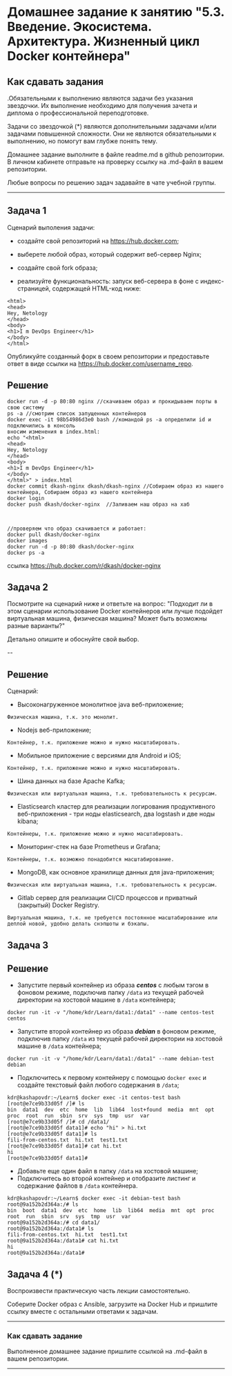 
# Домашнее задание к занятию "5.3. Введение. Экосистема. Архитектура. Жизненный цикл Docker контейнера"

## Как сдавать задания

.Обязательными к выполнению являются задачи без указания звездочки. Их выполнение необходимо для получения зачета и диплома о профессиональной переподготовке.

Задачи со звездочкой (*) являются дополнительными задачами и/или задачами повышенной сложности. Они не являются обязательными к выполнению, но помогут вам глубже понять тему.

Домашнее задание выполните в файле readme.md в github репозитории. В личном кабинете отправьте на проверку ссылку на .md-файл в вашем репозитории.

Любые вопросы по решению задач задавайте в чате учебной группы.

---

## Задача 1

Сценарий выполения задачи:
 
- создайте свой репозиторий на https://hub.docker.com;
- выберете любой образ, который содержит веб-сервер Nginx;
- создайте свой fork образа;

- реализуйте функциональность:
запуск веб-сервера в фоне с индекс-страницей, содержащей HTML-код ниже:
```
<html>
<head>
Hey, Netology
</head>
<body>
<h1>I m DevOps Engineer</h1>
</body>
</html>
```
Опубликуйте созданный форк в своем репозитории и предоставьте ответ в виде ссылки на https://hub.docker.com/username_repo.
## Решение
```
docker run -d -p 80:80 nginx //скачиваем образ и прокидываем порты в свою систему
ps -a //смотрим список запущенных контейнеров
docker exec -it 98b54986d3e0 bash //командой ps -a определили id и подключились в консоль
вносим изменения в index.html:
echo "<html>
<head>
Hey, Netology
</head>
<body>
<h1>I m DevOps Engineer</h1>
</body>
</html>" > index.html 
docker commit dkash-nginx dkash/dkash-nginx //Собираем образ из нашего контейнера, Собираем образ из нашего контейнера
docker login
docker push dkash/docker-nginx  //Заливаем наш образ на хаб



//проверяем что образ скачивается и работает:
docker pull dkash/docker-nginx
docker images
docker run -d -p 80:80 dkash/docker-nginx
docker ps -a
```
ссылка https://hub.docker.com/r/dkash/docker-nginx
## Задача 2

Посмотрите на сценарий ниже и ответьте на вопрос:
"Подходит ли в этом сценарии использование Docker контейнеров или лучше подойдет виртуальная машина, физическая машина? Может быть возможны разные варианты?"

Детально опишите и обоснуйте свой выбор.

--
## Решение
Сценарий:

- Высоконагруженное монолитное java веб-приложение;
```
Физическая машина, т.к. это монолит.
```
- Nodejs веб-приложение;
```
Контейнер, т.к. приложение можно и нужно масштабировать.
```
- Мобильное приложение c версиями для Android и iOS;
```
Контейнер, т.к. приложение можно и нужно масштабировать.
```
- Шина данных на базе Apache Kafka;
```
Физическая или виртуальная машина, т.к. требовательность к ресурсам.
```
- Elasticsearch кластер для реализации логирования продуктивного веб-приложения - три ноды elasticsearch, два logstash и две ноды kibana;
```
Контейнеры, т.к. приложение можно и нужно масштабировать.
```
- Мониторинг-стек на базе Prometheus и Grafana;
```
Контейнеры, т.к. возможно понадобится масштабирование.
```
- MongoDB, как основное хранилище данных для java-приложения;
```
Физическая или виртуальная машина, т.к. требовательность к ресурсам. 
```
- Gitlab сервер для реализации CI/CD процессов и приватный (закрытый) Docker Registry.
```
Виртуальная машина, т.к. не требуется постоянное масштабирование или деплой новой, удобно делать снэпшоты и бэкапы.
```

## Задача 3

## Решение
- Запустите первый контейнер из образа ***centos*** c любым тэгом в фоновом режиме, подключив папку ```/data``` из текущей рабочей директории на хостовой машине в ```/data``` контейнера;
```
docker run -it -v "/home/kdr/Learn/data1:/data1" --name centos-test centos
```
- Запустите второй контейнер из образа ***debian*** в фоновом режиме, подключив папку ```/data``` из текущей рабочей директории на хостовой машине в ```/data``` контейнера;
```
docker run -it -v "/home/kdr/Learn/data1:/data1" --name debian-test debian
```
- Подключитесь к первому контейнеру с помощью ```docker exec``` и создайте текстовый файл любого содержания в ```/data```;
```
kdr@kashapovdr:~/Learn$ docker exec -it centos-test bash
[root@e7ce9b33d05f /]# ls
bin  data1  dev  etc  home  lib  lib64	lost+found  media  mnt	opt  proc  root  run  sbin  srv  sys  tmp  usr	var
[root@e7ce9b33d05f /]# cd /data1/
[root@e7ce9b33d05f data1]# echo "hi" > hi.txt
[root@e7ce9b33d05f data1]# ls
fili-from-centos.txt  hi.txt  test1.txt
[root@e7ce9b33d05f data1]# cat hi.txt 
hi
[root@e7ce9b33d05f data1]# 
```
- Добавьте еще один файл в папку ```/data``` на хостовой машине;
- Подключитесь во второй контейнер и отобразите листинг и содержание файлов в ```/data``` контейнера.
```
kdr@kashapovdr:~/Learn$ docker exec -it debian-test bash
root@9a152b2d364a:/# ls
bin  boot  data1  dev  etc  home  lib  lib64  media  mnt  opt  proc  root  run	sbin  srv  sys	tmp  usr  var
root@9a152b2d364a:/# cd data1/
root@9a152b2d364a:/data1# ls
fili-from-centos.txt  hi.txt  test1.txt
root@9a152b2d364a:/data1# cat hi.txt 
hi
root@9a152b2d364a:/data1#
```
## Задача 4 (*)

Воспроизвести практическую часть лекции самостоятельно.

Соберите Docker образ с Ansible, загрузите на Docker Hub и пришлите ссылку вместе с остальными ответами к задачам.


---

### Как cдавать задание

Выполненное домашнее задание пришлите ссылкой на .md-файл в вашем репозитории.

---
